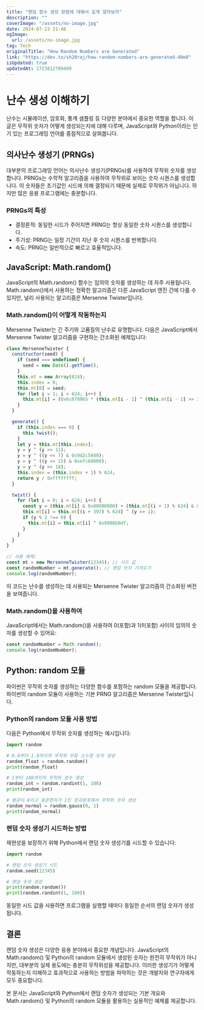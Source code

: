 ```yaml
---
title: "랜덤 함수 생성 방법에 대해서 깊게 알아보자"
description: ""
coverImage: "/assets/no-image.jpg"
date: 2024-07-23 21:48
ogImage: 
  url: /assets/no-image.jpg
tag: Tech
originalTitle: "How Random Numbers are Generated"
link: "https://dev.to/sh20raj/how-random-numbers-are-generated-40e0"
isUpdated: true
updatedAt: 1723812709409
---
```




# 난수 생성 이해하기

난수는 시뮬레이션, 암호화, 통계 샘플링 등 다양한 분야에서 중요한 역할을 합니다. 이 글은 무작위 숫자가 어떻게 생성되는지에 대해 다루며, JavaScript와 Python이라는 인기 있는 프로그래밍 언어를 중점적으로 살펴봅니다.

## 의사난수 생성기 (PRNGs)

대부분의 프로그래밍 언어는 의사난수 생성기(PRNGs)를 사용하여 무작위 숫자를 생성합니다. PRNGs는 수학적 알고리즘을 사용하여 무작위로 보이는 숫자 시퀀스를 생성합니다. 이 숫자들은 초기값인 시드에 의해 결정되기 때문에 실제로 무작위가 아닙니다. 하지만 많은 응용 프로그램에는 충분합니다.

<div class="content-ad"></div>

### PRNGs의 특성

- 결정론적: 동일한 시드가 주어지면 PRNG는 항상 동일한 숫자 시퀀스를 생성합니다.
- 주기성: PRNG는 일정 기간이 지난 후 숫자 시퀀스를 반복합니다.
- 속도: PRNG는 일반적으로 빠르고 효율적입니다.

## JavaScript: Math.random()

JavaScript의 Math.random() 함수는 임의의 숫자를 생성하는 데 자주 사용됩니다. Math.random()에서 사용하는 정확한 알고리즘은 다른 JavaScript 엔진 간에 다를 수 있지만, 널리 사용되는 알고리즘은 Mersenne Twister입니다.

<div class="content-ad"></div>

### Math.random()이 어떻게 작동하는지

Mersenne Twister는 긴 주기와 고품질의 난수로 유명합니다. 다음은 JavaScript에서 Mersenne Twister 알고리즘을 구현하는 간소화된 예제입니다:

```js
class MersenneTwister {
  constructor(seed) {
    if (seed === undefined) {
      seed = new Date().getTime();
    }
    this.mt = new Array(624);
    this.index = 0;
    this.mt[0] = seed;
    for (let i = 1; i < 624; i++) {
      this.mt[i] = (0x6c078965 * (this.mt[i - 1] ^ (this.mt[i - 1] >> 30)) + i) >>> 0;
    }
  }

  generate() {
    if (this.index === 0) {
      this.twist();
    }
    let y = this.mt[this.index];
    y = y ^ (y >> 11);
    y = y ^ ((y << 7) & 0x9d2c5680);
    y = y ^ ((y << 15) & 0xefc60000);
    y = y ^ (y >> 18);
    this.index = (this.index + 1) % 624;
    return y / 0xffffffff;
  }

  twist() {
    for (let i = 0; i < 624; i++) {
      const y = (this.mt[i] & 0x80000000) + (this.mt[(i + 1) % 624] & 0x7fffffff);
      this.mt[i] = this.mt[(i + 397) % 624] ^ (y >> 1);
      if (y % 2 !== 0) {
        this.mt[i] = this.mt[i] ^ 0x9908b0df;
      }
    }
  }
}

// 사용 예제:
const mt = new MersenneTwister(12345); // 시드 값
const randomNumber = mt.generate(); // 랜덤 숫자 가져오기
console.log(randomNumber);
```

이 코드는 난수를 생성하는 데 사용되는 Mersenne Twister 알고리즘의 간소화된 버전을 보여줍니다.

<div class="content-ad"></div>

### Math.random()을 사용하여

JavaScript에서는 Math.random()을 사용하여 0(포함)과 1(미포함) 사이의 임의의 숫자를 생성할 수 있어요:

```js
const randomNumber = Math.random();
console.log(randomNumber);
```

## Python: random 모듈

<div class="content-ad"></div>

파이썬은 무작위 숫자를 생성하는 다양한 함수를 포함하는 random 모듈을 제공합니다. 파이썬의 random 모듈이 사용하는 기본 PRNG 알고리즘은 Mersenne Twister입니다.

### Python의 random 모듈 사용 방법

다음은 Python에서 무작위 숫자를 생성하는 예시입니다:

```python
import random

# 0.0부터 1.0까지의 무작위 부동 소수점 숫자 생성
random_float = random.random()
print(random_float)

# 1부터 100까지의 무작위 정수 생성
random_int = random.randint(1, 100)
print(random_int)

# 평균이 0이고 표준편차가 1인 정규분포에서 무작위 숫자 생성
random_normal = random.gauss(0, 1)
print(random_normal)
```

<div class="content-ad"></div>

### 랜덤 숫자 생성기 시드하는 방법

재현성을 보장하기 위해 Python에서 랜덤 숫자 생성기를 시드할 수 있습니다:

```python
import random

# 랜덤 숫자 생성기 시드
random.seed(12345)

# 랜덤 숫자 생성
print(random.random())
print(random.randint(1, 100))
```

동일한 시드 값을 사용하면 프로그램을 실행할 때마다 동일한 순서의 랜덤 숫자가 생성됩니다.

<div class="content-ad"></div>

## 결론

랜덤 숫자 생성은 다양한 응용 분야에서 중요한 개념입니다. JavaScript의 Math.random() 및 Python의 random 모듈에서 생성된 숫자는 완전히 무작위가 아니지만, 대부분의 실제 용도에는 충분히 무작위성을 제공합니다. 이러한 생성기가 어떻게 작동하는지 이해하고 효과적으로 사용하는 방법을 파악하는 것은 개발자와 연구자에게 모두 중요합니다.

본 문서는 JavaScript와 Python에서 랜덤 숫자가 생성되는 기본 개요와 Math.random() 및 Python의 random 모듈을 활용하는 실용적인 예제를 제공합니다.